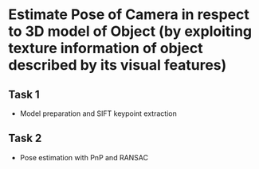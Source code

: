 
# Estimate Pose of Camera in respect to 3D model of Object (by exploiting texture information of object described by its visual features)

## Task 1
* Model preparation and SIFT keypoint extraction

## Task 2
* Pose estimation with PnP and RANSAC








    
